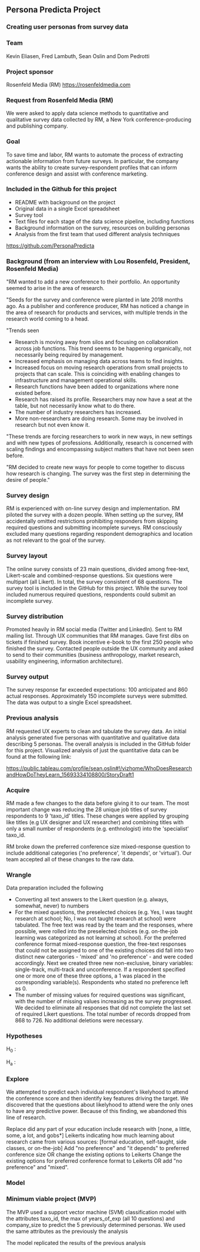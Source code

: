 ## Persona Predicta Project
### Creating user personas from survey data


### Team
Kevin Eliasen, Fred Lambuth, Sean Oslin and Dom Pedrotti


### Project sponsor
Rosenfeld Media (RM)  https://rosenfeldmedia.com


### Request from Rosenfeld Media (RM)
We were asked to apply data science methods to quantitative and qualitative survey data collected by RM, a New York conference-producing and publishing company.


### Goal
To save time and labor, RM wants to automate the process of extracting actionable information from future surveys. In particular, the company wants the ability to create survey-respondent profiles that can inform conference design and assist with conference marketing.


### Included in the Github for this project   
- README with background on the project
- Original data in a single Excel spreadsheet
- Survey tool
- Text files for each stage of the data science pipeline, including functions
- Background information on the survey, resources on building personas
- Analysis from the first team that used different analysis techniques

https://github.com/PersonaPredicta


### Background (from an interview with Lou Rosenfeld, President, Rosenfeld Media)
"RM wanted to add a new conference to their portfolio. An opportunity seemed to arise in the area of research.

"Seeds for the survey and conference were planted in late 2018 months ago. As a publisher and conference producer, RM has noticed a change in the area of research for products and services, with multiple trends in the research world coming to a head. 

"Trends seen
- Research is moving away from silos and focusing on collaboration across job functions. This trend seems to be happening organically, not necessarily being required by management.
- Increased emphasis on managing data across teams to find insights.
- Increased focus on moving research operations from small projects to projects that can scale. This is coinciding with enabling changes to infrastructure and management operational skills.
- Research functions have been added to organizations where none existed before.
- Research has raised its profile. Researchers may now have a seat at the table, but not necessarily know what to do there.
- The number of industry researchers has increased.
- More non-researchers are doing research. Some may be involved in research but not even know it.

"These trends are forcing researchers to work in new ways, in new settings and with new types of professions. Additionally, research is concerned with scaling findings and encompassing subject matters that have not been seen before. 

"RM decided to create new ways for people to come together to discuss how research is changing. The survey was the first step in determining the desire of people."


### Survey design
RM is experienced with on-line survey design and implementation. RM piloted the survey with a dozen people. When setting up the survey, RM accidentally omitted restrictions prohibiting responders from skipping required questions and submitting incomplete surveys. RM consciously excluded many questions regarding respondent demographics and location as not relevant to the goal of the survey.


### Survey layout
The online survey consists of 23 main questions, divided among free-text, Likert-scale and combined-response questions. Six questions were multipart (all Likert). In total, the survey consistent of 68 questions. The survey tool is included in the GitHub for this project. While the survey tool included numerous required questions, respondents could submit an incomplete survey.


### Survey distribution
Promoted heavily in RM social media (Twitter and LinkedIn). Sent to RM mailing list. Through UX communities that RM manages. Gave first dibs on tickets if finished survey. Book incentive e-book to the first 250 people who finished the survey. Contacted people outside the UX community and asked to send to their communities (business anthropology, market research, usability engineering, information architecture).


### Survey output
The survey response far exceeded expectations: 100 anticipated and 860 actual responses. Approximately 150 incomplete surveys were submitted. The data was output to a single Excel spreadsheet.


### Previous analysis
RM requested UX experts to clean and tabulate the survey data. An initial analysis generated five personas with quantitative and qualitative data describing 5 personas. The overall analysis is included in the GitHub folder for this project. Visualized analysis of just the quantitative data can be found at the following link:

https://public.tableau.com/profile/sean.oslin#!/vizhome/WhoDoesResearchandHowDoTheyLearn_15693334108800/StoryDraft1

### Acquire
RM made a few changes to the data before giving it to our team. The most important change was reducing the 28 unique job titles of survey respondents to 9 'taxo_id' titles. These changes were applied by grouping like titles (e.g UX designer and UX researcher) and combining titles with only a small number of respondents (e.g. enthnologist) into the 'specialist' taxo_id. 

RM broke down the preferred conference size mixed-response question to include additional categories ('no preference', 'it depends', or 'virtual'). Our team accepted all of these changes to the raw data.  

### Wrangle
Data preparation included the following
- Converting all text answers to the Likert question (e.g. always, somewhat, never) to numbers
- For the mixed questions, the preselected choices (e.g. Yes, I was taught research at school; No, I was not taught research at school) were tabulated. The free text was read by the team and the responses, where possible, were rolled into the preselected choices (e.g. on-the-job learning was categorized as not learning at school). For the preferred conference format mixed-response question, the free-text responses that could not be assigned to one of the existing choices did fall into two distinct new catergories - 'mixed' and 'no preference' - and were coded accordingly. Next we created three new non-exclusive, binary variables: single-track, multi-track and unconference. If a respondent specified one or more one of these three options, a 1 was placed in the corresponding variable(s). Respondents who stated no preference left as 0.
- The number of missing values for required questions was significant, with the number of missing values increasing as the survey progressed. We decided to eliminate all responses that did not complete the last set of required Likert questions. The total number of records dropped from 868 to 726. No additional deletions were necessary.


### Hypotheses
H<sub>0</sub> :

H<sub>a</sub> :

### Explore
We attempted to predict each individual respondent's likelyhood to attend the conference score and then identify key features driving the target. We discovered that the questions about likelyhood to attend were the only ones to have any predictive power.  Because of this finding, we abandoned this line of research. 

Replace did any part of your education include research with [none, a little, some, a lot, and gobs*] Leikerts indicating how much learning about research came from various sources: [formal education, self-taught, side classes, or on-the-job]
Add "no preference" and "it depends" to preferred conference size OR change the existing options to Leikerts
Change the existing options for preferred conference format to Leikerts OR add "no preference" and "mixed".



### Model


### Minimum viable project (MVP)
The MVP used a support vector machine (SVM) classification model with the attributes taxo_id, the max of years_of_exp (all 10 questions) and company_size to predict the 5 previously determined personas. We used the same attributes as the previously the analysis 

The model replicated the results of the previous analysis


